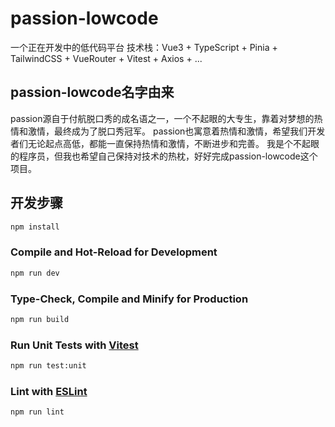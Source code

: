 # passion-lowcode
一个正在开发中的低代码平台
技术栈：Vue3 + TypeScript + Pinia + TailwindCSS + VueRouter + Vitest + Axios + ...

## passion-lowcode名字由来
passion源自于付航脱口秀的成名语之一，一个不起眼的大专生，靠着对梦想的热情和激情，最终成为了脱口秀冠军。
passion也寓意着热情和激情，希望我们开发者们无论起点高低，都能一直保持热情和激情，不断进步和完善。
我是个不起眼的程序员，但我也希望自己保持对技术的热枕，好好完成passion-lowcode这个项目。

## 开发步骤

```sh
npm install
```

### Compile and Hot-Reload for Development

```sh
npm run dev
```

### Type-Check, Compile and Minify for Production

```sh
npm run build
```

### Run Unit Tests with [Vitest](https://vitest.dev/)

```sh
npm run test:unit
```

### Lint with [ESLint](https://eslint.org/)

```sh
npm run lint
```
